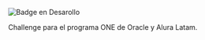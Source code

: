 ![Badge en Desarollo](https://img.shields.io/badge/STATUS-EN%20DESAROLLO-green)

Challenge para el programa ONE de Oracle y Alura Latam. 
